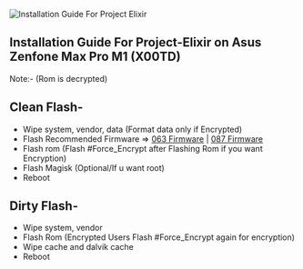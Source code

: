 ![Installation Guide For Project Elixir](https://i.imgur.com/3UmK6nS.png "Installation")

## Installation Guide For Project-Elixir on Asus Zenfone Max Pro M1 (X00TD)

Note:- (Rom is decrypted)

## Clean Flash- 
- Wipe system, vendor, data
(Format data only if Encrypted)
- Flash Recommended Firmware => [063 Firmware](https://t.me/asusx00tcloud/407) | [087 Firmware](https://t.me/asusx00tcloud/411)
- Flash rom
(Flash #Force_Encrypt after Flashing Rom if you want Encryption)
- Flash Magisk (Optional/If u want root)
- Reboot

## Dirty Flash- 
- Wipe system, vendor
- Flash Rom 
(Encrypted Users Flash #Force_Encrypt again for encryption)
- Wipe cache and dalvik cache
- Reboot